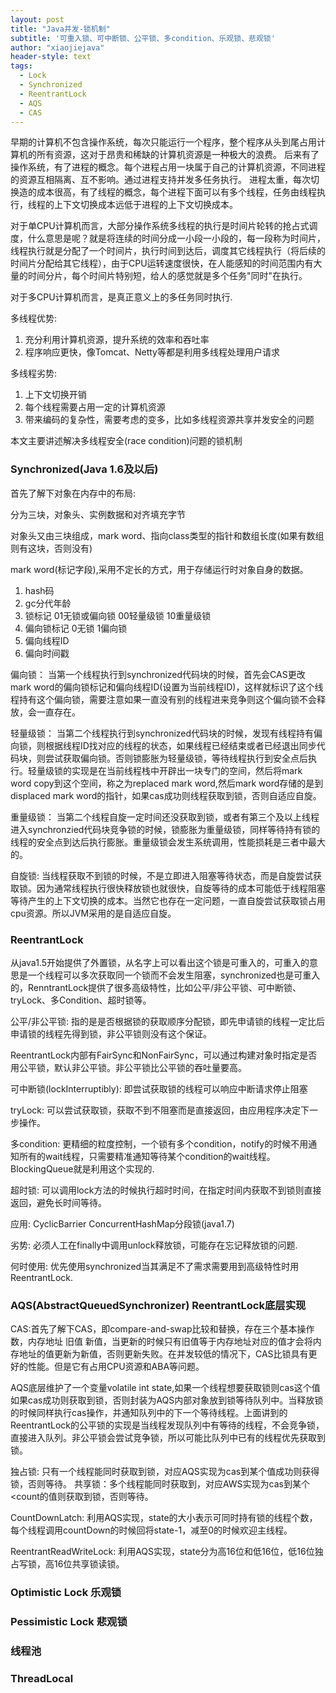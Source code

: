 ```yaml
---
layout: post
title: "Java并发-锁机制"
subtitle: '可重入锁、可中断锁、公平锁、多condition、乐观锁、悲观锁'
author: "xiaojiejava"
header-style: text
tags:
  - Lock
  - Synchronized
  - ReentrantLock
  - AQS
  - CAS
---
```

早期的计算机不包含操作系统，每次只能运行一个程序，整个程序从头到尾占用计算机的所有资源，这对于昂贵和稀缺的计算机资源是一种极大的浪费。
后来有了操作系统，有了进程的概念。每个进程占用一块属于自己的计算机资源，不同进程的资源互相隔离、互不影响。通过进程支持并发多任务执行。
进程太重，每次切换造的成本很高，有了线程的概念，每个进程下面可以有多个线程，任务由线程执行，线程的上下文切换成本远低于进程的上下文切换成本。

对于单CPU计算机而言，大部分操作系统多线程的执行是时间片轮转的抢占式调度，什么意思是呢？就是将连续的时间分成一小段一小段的，每一段称为时间片，线程执行就是分配了一个时间片，执行时间到达后，调度其它线程执行（将后续的时间片分配给其它线程），由于CPU运转速度很快，在人能感知的时间范围内有大量的时间分片，每个时间片特别短，给人的感觉就是多个任务"同时"在执行。

对于多CPU计算机而言，是真正意义上的多任务同时执行.

多线程优势:
1. 充分利用计算机资源，提升系统的效率和吞吐率
2. 程序响应更快，像Tomcat、Netty等都是利用多线程处理用户请求

多线程劣势:
1. 上下文切换开销
2. 每个线程需要占用一定的计算机资源
3. 带来编码的复杂性，需要考虑的变多，比如多线程资源共享并发安全的问题

本文主要讲述解决多线程安全(race condition)问题的锁机制

### Synchronized(Java 1.6及以后)
首先了解下对象在内存中的布局:

分为三块，对象头、实例数据和对齐填充字节

对象头又由三块组成，mark word、指向class类型的指针和数组长度(如果有数组则有这块，否则没有)

mark word(标记字段),采用不定长的方式，用于存储运行时对象自身的数据。
1. hash码
2. gc分代年龄
3. 锁标记 01无锁或偏向锁 00轻量级锁 10重量级锁 
4. 偏向锁标记 0无锁 1偏向锁
5. 偏向线程ID
6. 偏向时间戳

偏向锁：
当第一个线程执行到synchronized代码块的时候，首先会CAS更改mark word的偏向锁标记和偏向线程ID(设置为当前线程ID)，这样就标识了这个线程持有这个偏向锁，需要注意如果一直没有别的线程进来竞争则这个偏向锁不会释放，会一直存在。

轻量级锁：
当第二个线程执行到synchronized代码块的时候，发现有线程持有偏向锁，则根据线程ID找对应的线程的状态，如果线程已经结束或者已经退出同步代码块，则尝试获取偏向锁。否则锁膨胀为轻量级锁，等待线程执行到安全点后执行。轻量级锁的实现是在当前线程栈中开辟出一块专门的空间，然后将mark word copy到这个空间，称之为replaced mark word,然后mark word存储的是到displaced mark word的指针，如果cas成功则线程获取到锁，否则自适应自旋。

重量级锁：
当第二个线程自旋一定时间还没获取到锁，或者有第三个及以上线程进入synchronzied代码块竞争锁的时候，锁膨胀为重量级锁，同样等待持有锁的线程的安全点到达后执行膨胀。重量级锁会发生系统调用，性能损耗是三者中最大的。

自旋锁: 
当线程获取不到锁的时候，不是立即进入阻塞等待状态，而是自旋尝试获取锁。因为通常线程执行很快释放锁也就很快，自旋等待的成本可能低于线程阻塞等待产生的上下文切换的成本。当然它也存在一定问题，一直自旋尝试获取锁占用cpu资源。所以JVM采用的是自适应自旋。

### ReentrantLock

从java1.5开始提供了外置锁，从名字上可以看出这个锁是可重入的，可重入的意思是一个线程可以多次获取同一个锁而不会发生阻塞，synchronized也是可重入的，RenntrantLock提供了很多高级特性，比如公平/非公平锁、可中断锁、tryLock、多Condition、超时锁等。


公平/非公平锁: 
指的是是否根据锁的获取顺序分配锁，即先申请锁的线程一定比后申请锁的线程先得到锁，非公平锁则没有这个保证。

ReentrantLock内部有FairSync和NonFairSync，可以通过构建对象时指定是否用公平锁，默认非公平锁。非公平锁比公平锁的吞吐量要高。

可中断锁(lockInterruptibly): 
即尝试获取锁的线程可以响应中断请求停止阻塞

tryLock: 
可以尝试获取锁，获取不到不阻塞而是直接返回，由应用程序决定下一步操作。

多condition:
更精细的粒度控制，一个锁有多个condition，notify的时候不用通知所有的wait线程，只需要精准通知等待某个condition的wait线程。BlockingQueue就是利用这个实现的.

超时锁: 
可以调用lock方法的时候执行超时时间，在指定时间内获取不到锁则直接返回，避免长时间等待。

应用: 
CyclicBarrier
ConcurrentHashMap分段锁(java1.7)

劣势: 
必须人工在finally中调用unlock释放锁，可能存在忘记释放锁的问题.

何时使用: 
优先使用synchronized当其满足不了需求需要用到高级特性时用ReentrantLock.

### AQS(AbstractQueuedSynchronizer) ReentrantLock底层实现

CAS:首先了解下CAS，即compare-and-swap比较和替换，存在三个基本操作数，内存地址 旧值 新值，当更新的时候只有旧值等于内存地址对应的值才会将内存地址的值更新为新值，否则更新失败。在并发较低的情况下，CAS比锁具有更好的性能。但是它有占用CPU资源和ABA等问题。

AQS底层维护了一个变量volatile int state,如果一个线程想要获取锁则cas这个值如果cas成功则获取到锁，否则封装为AQS内部对象放到锁等待队列中。当释放锁的时候同样执行cas操作，并通知队列中的下一个等待线程。上面讲到的ReentrantLock的公平锁的实现是当线程发现队列中有等待的线程，不会竞争锁，直接进入队列。非公平锁会尝试竞争锁，所以可能比队列中已有的线程优先获取到锁。

独占锁: 只有一个线程能同时获取到锁，对应AQS实现为cas到某个值成功则获得锁，否则等待。
共享锁：多个线程能同时获取到，对应AWS实现为cas到某个<count的值则获取到锁，否则等待。

CountDownLatch: 
利用AQS实现，state的大小表示可同时持有锁的线程个数，每个线程调用countDown的时候回将state-1，减至0的时候欢迎主线程。

ReentrantReadWriteLock: 
利用AQS实现，state分为高16位和低16位，低16位独占写锁，高16位共享锁读锁。

### Optimistic Lock 乐观锁


### Pessimistic Lock 悲观锁



### 线程池
### ThreadLocal



